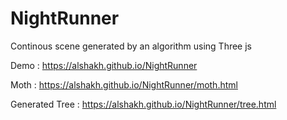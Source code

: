 # NightRunner

Continous scene generated by an algorithm using Three js

Demo : https://alshakh.github.io/NightRunner

Moth : https://alshakh.github.io/NightRunner/moth.html

Generated Tree : https://alshakh.github.io/NightRunner/tree.html
